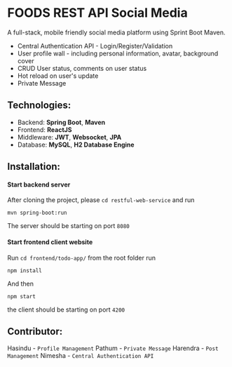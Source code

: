 # FOODS REST API Social Media

A full-stack, mobile friendly social media platform using Sprint Boot Maven. 



- Central Authentication API - Login/Register/Validation
- User profile wall - including personal information, avatar, background cover
- CRUD User status, comments on user status
- Hot reload on user's update
- Private Message


## Technologies:
- Backend: **Spring Boot**, **Maven**
- Frontend: **ReactJS**
- Middleware: **JWT**, **Websocket**, **JPA**
- Database: **MySQL**, **H2 Database Engine**

## Installation:
#### Start backend server

After cloning the project, please `cd restful-web-service` and run
```
mvn spring-boot:run
```
The server should be starting on port `8080`

#### Start frontend client website
Run `cd frontend/todo-app/` from the root folder run
```
npm install
```
And then 
```
npm start
```
the client should be starting on port `4200`


## Contributor:
Hasindu - `Profile Management`
Pathum - `Private Message`
Harendra - `Post Management`
Nimesha - `Central Authentication API`

